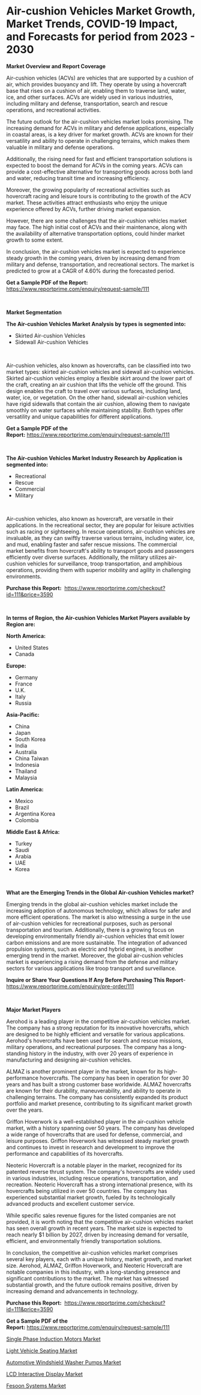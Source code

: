 <p><h1>Air-cushion Vehicles Market Growth, Market Trends, COVID-19 Impact, and Forecasts for period from 2023 - 2030</h1></p><p><strong>Market Overview and Report Coverage</strong></p>
<p><p>Air-cushion vehicles (ACVs) are vehicles that are supported by a cushion of air, which provides buoyancy and lift. They operate by using a hovercraft base that rises on a cushion of air, enabling them to traverse land, water, ice, and other surfaces. ACVs are widely used in various industries, including military and defense, transportation, search and rescue operations, and recreational activities.</p><p>The future outlook for the air-cushion vehicles market looks promising. The increasing demand for ACVs in military and defense applications, especially in coastal areas, is a key driver for market growth. ACVs are known for their versatility and ability to operate in challenging terrains, which makes them valuable in military and defense operations.</p><p>Additionally, the rising need for fast and efficient transportation solutions is expected to boost the demand for ACVs in the coming years. ACVs can provide a cost-effective alternative for transporting goods across both land and water, reducing transit time and increasing efficiency.</p><p>Moreover, the growing popularity of recreational activities such as hovercraft racing and leisure tours is contributing to the growth of the ACV market. These activities attract enthusiasts who enjoy the unique experience offered by ACVs, further driving market expansion.</p><p>However, there are some challenges that the air-cushion vehicles market may face. The high initial cost of ACVs and their maintenance, along with the availability of alternative transportation options, could hinder market growth to some extent.</p><p>In conclusion, the air-cushion vehicles market is expected to experience steady growth in the coming years, driven by increasing demand from military and defense, transportation, and recreational sectors. The market is predicted to grow at a CAGR of 4.60% during the forecasted period.</p></p>
<p><strong>Get a Sample PDF of the Report:</strong> <a href="https://www.reportprime.com/enquiry/request-sample/111">https://www.reportprime.com/enquiry/request-sample/111</a></p>
<p>&nbsp;</p>
<p><strong>Market Segmentation</strong></p>
<p><strong>The Air-cushion Vehicles Market Analysis by types is segmented into:</strong></p>
<p><ul><li>Skirted Air-cushion Vehicles</li><li>Sidewall Air-cushion Vehicles</li></ul></p>
<p>&nbsp;</p>
<p><p>Air-cushion vehicles, also known as hovercrafts, can be classified into two market types: skirted air-cushion vehicles and sidewall air-cushion vehicles. Skirted air-cushion vehicles employ a flexible skirt around the lower part of the craft, creating an air cushion that lifts the vehicle off the ground. This design enables the craft to travel over various surfaces, including land, water, ice, or vegetation. On the other hand, sidewall air-cushion vehicles have rigid sidewalls that contain the air cushion, allowing them to navigate smoothly on water surfaces while maintaining stability. Both types offer versatility and unique capabilities for different applications.</p></p>
<p><strong>Get a Sample PDF of the Report:</strong>&nbsp;<a href="https://www.reportprime.com/enquiry/request-sample/111">https://www.reportprime.com/enquiry/request-sample/111</a></p>
<p>&nbsp;</p>
<p><strong>The Air-cushion Vehicles Market Industry Research by Application is segmented into:</strong></p>
<p><ul><li>Recreational</li><li>Rescue</li><li>Commercial</li><li>Military</li></ul></p>
<p>&nbsp;</p>
<p><p>Air-cushion vehicles, also known as hovercraft, are versatile in their applications. In the recreational sector, they are popular for leisure activities such as racing or sightseeing. In rescue operations, air-cushion vehicles are invaluable, as they can swiftly traverse various terrains, including water, ice, and mud, enabling faster and safer rescue missions. The commercial market benefits from hovercraft's ability to transport goods and passengers efficiently over diverse surfaces. Additionally, the military utilizes air-cushion vehicles for surveillance, troop transportation, and amphibious operations, providing them with superior mobility and agility in challenging environments.</p></p>
<p><strong>Purchase this Report:</strong>&nbsp; <a href="https://www.reportprime.com/checkout?id=111&price=3590">https://www.reportprime.com/checkout?id=111&price=3590</a></p>
<p>&nbsp;</p>
<p><strong>In terms of Region, the Air-cushion Vehicles Market Players available by Region are:</strong></p>
<p>
    <p> <strong> North America: </strong>
        <ul>
            <li>United States</li>
            <li>Canada</li>
        </ul>
        </p> 
    <p> <strong> Europe: </strong>
        <ul>
            <li>Germany</li>
            <li>France</li>
            <li>U.K.</li>
            <li>Italy</li>
            <li>Russia</li>
        </ul>
        </p> 
    <p> <strong> Asia-Pacific: </strong>
        <ul>
            <li>China</li>
            <li>Japan</li>
            <li>South Korea</li>
            <li>India</li>
            <li>Australia</li>
            <li>China Taiwan</li>
            <li>Indonesia</li>
            <li>Thailand</li>
            <li>Malaysia</li>
        </ul>
        </p> 
    <p> <strong> Latin America: </strong>
        <ul>
            <li>Mexico</li>
            <li>Brazil</li>
            <li>Argentina Korea</li>
            <li>Colombia</li>
        </ul>
        </p> 
    <p> <strong> Middle East & Africa: </strong>
        <ul>
            <li>Turkey</li>
            <li>Saudi</li>
            <li>Arabia</li>
            <li>UAE</li>
            <li>Korea</li>
        </ul>
    </p>
    </p>
<p>&nbsp;</p>
<p><strong>What are the Emerging Trends in the Global Air-cushion Vehicles market?</strong></p>
<p><p>Emerging trends in the global air-cushion vehicles market include the increasing adoption of autonomous technology, which allows for safer and more efficient operations. The market is also witnessing a surge in the use of air-cushion vehicles for recreational purposes, such as personal transportation and tourism. Additionally, there is a growing focus on developing environmentally friendly air-cushion vehicles that emit lower carbon emissions and are more sustainable. The integration of advanced propulsion systems, such as electric and hybrid engines, is another emerging trend in the market. Moreover, the global air-cushion vehicles market is experiencing a rising demand from the defense and military sectors for various applications like troop transport and surveillance.</p></p>
<p><strong>Inquire or Share Your Questions If Any Before Purchasing This Report</strong>- <a href="https://www.reportprime.com/enquiry/pre-order/111">https://www.reportprime.com/enquiry/pre-order/111</a></p>
<p>&nbsp;</p>
<p><strong>Major Market Players</strong></p>
<p><p>Aerohod is a leading player in the competitive air-cushion vehicles market. The company has a strong reputation for its innovative hovercrafts, which are designed to be highly efficient and versatile for various applications. Aerohod's hovercrafts have been used for search and rescue missions, military operations, and recreational purposes. The company has a long-standing history in the industry, with over 20 years of experience in manufacturing and designing air-cushion vehicles.</p><p>ALMAZ is another prominent player in the market, known for its high-performance hovercrafts. The company has been in operation for over 30 years and has built a strong customer base worldwide. ALMAZ hovercrafts are known for their durability, maneuverability, and ability to operate in challenging terrains. The company has consistently expanded its product portfolio and market presence, contributing to its significant market growth over the years.</p><p>Griffon Hoverwork is a well-established player in the air-cushion vehicle market, with a history spanning over 50 years. The company has developed a wide range of hovercrafts that are used for defense, commercial, and leisure purposes. Griffon Hoverwork has witnessed steady market growth and continues to invest in research and development to improve the performance and capabilities of its hovercrafts.</p><p>Neoteric Hovercraft is a notable player in the market, recognized for its patented reverse thrust system. The company's hovercrafts are widely used in various industries, including rescue operations, transportation, and recreation. Neoteric Hovercraft has a strong international presence, with its hovercrafts being utilized in over 50 countries. The company has experienced substantial market growth, fueled by its technologically advanced products and excellent customer service.</p><p>While specific sales revenue figures for the listed companies are not provided, it is worth noting that the competitive air-cushion vehicles market has seen overall growth in recent years. The market size is expected to reach nearly $1 billion by 2027, driven by increasing demand for versatile, efficient, and environmentally friendly transportation solutions.</p><p>In conclusion, the competitive air-cushion vehicles market comprises several key players, each with a unique history, market growth, and market size. Aerohod, ALMAZ, Griffon Hoverwork, and Neoteric Hovercraft are notable companies in this industry, with a long-standing presence and significant contributions to the market. The market has witnessed substantial growth, and the future outlook remains positive, driven by increasing demand and advancements in technology.</p></p>
<p><strong>Purchase this Report:</strong>&nbsp;&nbsp;<a href="https://www.reportprime.com/checkout?id=111&price=3590">https://www.reportprime.com/checkout?id=111&price=3590</a></p>
<p></p>
<p><strong>Get a Sample PDF of the Report:</strong>&nbsp;<a href="https://www.reportprime.com/enquiry/request-sample/111">https://www.reportprime.com/enquiry/request-sample/111</a></p>
<p><p><a href="https://medium.com/@kanew14036/single-phase-induction-motors-market-furnishes-information-on-market-share-market-trends-and-72f053c2dd2a">Single Phase Induction Motors Market</a></p><p><a href="https://github.com/jonneygiverf/Market-Research-Report-List-1/blob/main/light-vehicle-seating-market.md">Light Vehicle Seating Market</a></p><p><a href="https://github.com/prosalinda88/Market-Research-Report-List-1/blob/main/automotive-windshield-washer-pumps-market.md">Automotive Windshield Washer Pumps Market</a></p><p><a href="https://medium.com/@randallbode/lcd-interactive-display-market-comprehensive-assessment-by-type-application-and-geography-2aceae85d512">LCD Interactive Display Market</a></p><p><a href="https://www.linkedin.com/pulse/fesoon-systems-market-research-report-unlocks-analysis-mkxye/">Fesoon Systems Market</a></p></p>